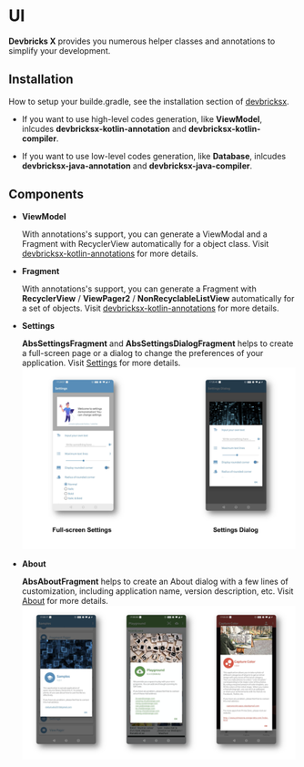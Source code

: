 # UI

**Devbricks X** provides you numerous helper classes and annotations to simplify your development. 


## Installation
How to setup your builde.gradle, see the installation section of [devbricksx](../README.md).

- If you want to use high-level codes generation, like **ViewModel**, inlcudes **devbricksx-kotlin-annotation** and **devbricksx-kotlin-compiler**.

- If you want to use low-level codes generation, like **Database**, inlcudes **devbricksx-java-annotation** and **devbricksx-java-compiler**.

## Components
- **ViewModel**	

	With annotations's support, you can generate a ViewModal and a Fragment with RecyclerView automatically for a object class. Visit [devbricksx-kotlin-annotations](../devbricksx-kotlin-annotations/README.md) for more details.
	
- **Fragment**

	With annotations's support, you can generate a Fragment with **RecyclerView** / **ViewPager2** / **NonRecyclableListView** automatically for a set of objects. Visit [devbricksx-kotlin-annotations](../devbricksx-kotlin-annotations/README.md) for more details.
	
- **Settings**

	**AbsSettingsFragment** and **AbsSettingsDialogFragment** helps to create a full-screen page or a dialog to change the preferences of your application. Visit [Settings](./settings.md) for more details.
 ![](./assets/settings_samples.png)

- **About**

	**AbsAboutFragment** helps to create an About dialog with a few lines of customization, including application name, version description, etc. Visit [About](./about.md) for more details.
 ![](./assets/about_samples.png)
